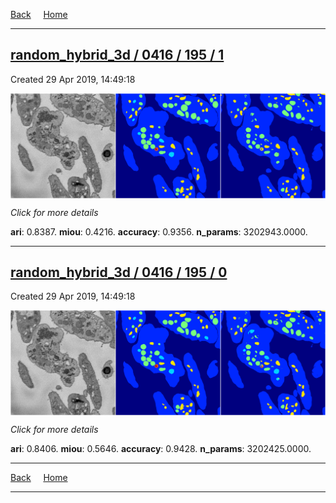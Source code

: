 
[Back](..)&nbsp;&nbsp;&nbsp;&nbsp;&nbsp;[Home](https://leapmanlab.github.io/snapshots)

---

<div class="summary"><a href="1"><h2>random_hybrid_3d / 0416 / 195 / 1</h2></a><p>Created 29 Apr 2019, 14:49:18
</p><a href="1"><img src="1/media/summary.png" align="center"></a><p>
<i>Click for more details</i>
</p></div>

**ari**: 0.8387. **miou**: 0.4216. **accuracy**: 0.9356. **n_params**: 3202943.0000. 

---

<div class="summary"><a href="0"><h2>random_hybrid_3d / 0416 / 195 / 0</h2></a><p>Created 29 Apr 2019, 14:49:18
</p><a href="0"><img src="0/media/summary.png" align="center"></a><p>
<i>Click for more details</i>
</p></div>

**ari**: 0.8406. **miou**: 0.5646. **accuracy**: 0.9428. **n_params**: 3202425.0000. 

---

[Back](..)&nbsp;&nbsp;&nbsp;&nbsp;&nbsp;[Home](https://leapmanlab.github.io/snapshots)

---